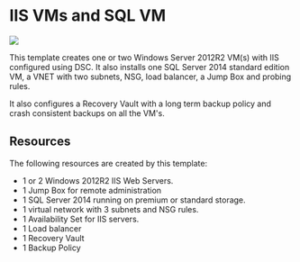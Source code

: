# IIS VMs and SQL VM

<a href="https://portal.azure.com/#create/Microsoft.Template/uri/https%3A%2F%2Fraw.githubusercontent.com%2Fjmo808%2Fazure-iis-sql%2Fmaster%2Fazuredeploy.json" target="_blank">
    <img src="http://azuredeploy.net/deploybutton.png" />
</a>

This template creates one or two Windows Server 2012R2 VM(s) with IIS configured using DSC. It also installs one SQL Server 2014 standard edition VM, a VNET with two subnets, NSG, load balancer, a Jump Box and probing rules.

It also configures a Recovery Vault with a long term backup policy and crash consistent backups on all the VM's.

## Resources
The following resources are created by this template:
- 1 or 2 Windows 2012R2 IIS Web Servers.
- 1 Jump Box for remote administration
- 1 SQL Server 2014 running on premium or standard storage.
- 1 virtual network with 3 subnets and NSG rules.
- 1 Availability Set for IIS servers.
- 1 Load balancer
- 1 Recovery Vault
- 1 Backup Policy

